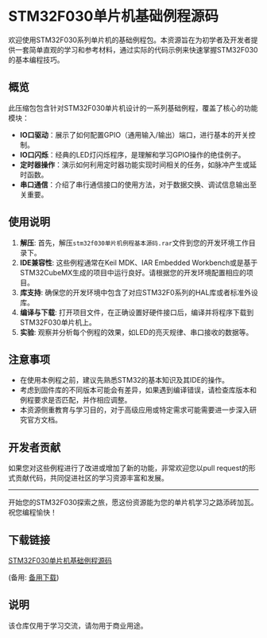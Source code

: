 # STM32F030单片机基础例程源码

欢迎使用STM32F030系列单片机的基础例程包。本资源旨在为初学者及开发者提供一套简单直观的学习和参考材料，通过实际的代码示例来快速掌握STM32F030的基本编程技巧。

## 概览

此压缩包包含针对STM32F030单片机设计的一系列基础例程，覆盖了核心的功能模块：

- **IO口驱动**：展示了如何配置GPIO（通用输入/输出）端口，进行基本的开关控制。
- **IO口闪烁**：经典的LED灯闪烁程序，是理解和学习GPIO操作的绝佳例子。
- **定时器操作**：演示如何利用定时器功能实现时间相关的任务，如脉冲产生或延时函数。
- **串口通信**：介绍了串行通信接口的使用方法，对于数据交换、调试信息输出至关重要。

## 使用说明

1. **解压**: 首先，解压`stm32f030单片机例程基本源码.rar`文件到您的开发环境工作目录下。
2. **IDE兼容性**: 这些例程通常在Keil MDK、IAR Embedded Workbench或是基于STM32CubeMX生成的项目中运行良好。请根据您的开发环境配置相应的项目。
3. **库支持**: 确保您的开发环境中包含了对应STM32F0系列的HAL库或者标准外设库。
4. **编译与下载**: 打开项目文件，在正确设置好硬件接口后，编译并将程序下载到STM32F030单片机上。
5. **实验**: 观察并分析每个例程的效果，如LED的亮灭规律、串口接收的数据等。

## 注意事项

- 在使用本例程之前，建议先熟悉STM32的基本知识及其IDE的操作。
- 考虑到固件库的不同版本可能会有差异，如果遇到编译错误，请检查库版本和例程要求是否匹配，并作相应调整。
- 本资源侧重教育与学习目的，对于高级应用或特定需求可能需要进一步深入研究官方文档。

## 开发者贡献

如果您对这些例程进行了改进或增加了新的功能，非常欢迎您以pull request的形式贡献代码，共同促进社区的学习资源丰富和发展。

---

开始您的STM32F030探索之旅，愿这份资源能为您的单片机学习之路添砖加瓦。祝您编程愉快！

## 下载链接
[STM32F030单片机基础例程源码](https://pan.quark.cn/s/03fbb4cee5a5) 

(备用: [备用下载](https://pan.baidu.com/s/1tus7PxIjckxysaukE3AFSw?pwd=1234))

## 说明

该仓库仅用于学习交流，请勿用于商业用途。
